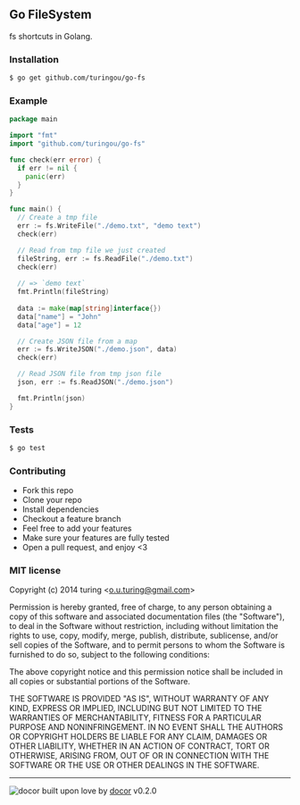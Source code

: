 ## Go FileSystem

fs shortcuts in Golang.

### Installation
```bash
$ go get github.com/turingou/go-fs
```

### Example
```go
package main

import "fmt"
import "github.com/turingou/go-fs"

func check(err error) {
  if err != nil {
    panic(err)
  }
}

func main() {
  // Create a tmp file
  err := fs.WriteFile("./demo.txt", "demo text")
  check(err)

  // Read from tmp file we just created
  fileString, err := fs.ReadFile("./demo.txt")
  check(err)
  
  // => `demo text`
  fmt.Println(fileString) 
  
  data := make(map[string]interface{})
  data["name"] = "John"
  data["age"] = 12

  // Create JSON file from a map
  err := fs.WriteJSON("./demo.json", data)
  check(err)

  // Read JSON file from tmp json file
  json, err := fs.ReadJSON("./demo.json")

  fmt.Println(json)
}
```

### Tests

```bash
$ go test
```

### Contributing
- Fork this repo
- Clone your repo
- Install dependencies
- Checkout a feature branch
- Feel free to add your features
- Make sure your features are fully tested
- Open a pull request, and enjoy <3

### MIT license
Copyright (c) 2014 turing &lt;o.u.turing@gmail.com&gt;

Permission is hereby granted, free of charge, to any person obtaining a copy
of this software and associated documentation files (the &quot;Software&quot;), to deal
in the Software without restriction, including without limitation the rights
to use, copy, modify, merge, publish, distribute, sublicense, and/or sell
copies of the Software, and to permit persons to whom the Software is
furnished to do so, subject to the following conditions:

The above copyright notice and this permission notice shall be included in
all copies or substantial portions of the Software.

THE SOFTWARE IS PROVIDED &quot;AS IS&quot;, WITHOUT WARRANTY OF ANY KIND, EXPRESS OR
IMPLIED, INCLUDING BUT NOT LIMITED TO THE WARRANTIES OF MERCHANTABILITY,
FITNESS FOR A PARTICULAR PURPOSE AND NONINFRINGEMENT. IN NO EVENT SHALL THE
AUTHORS OR COPYRIGHT HOLDERS BE LIABLE FOR ANY CLAIM, DAMAGES OR OTHER
LIABILITY, WHETHER IN AN ACTION OF CONTRACT, TORT OR OTHERWISE, ARISING FROM,
OUT OF OR IN CONNECTION WITH THE SOFTWARE OR THE USE OR OTHER DEALINGS IN
THE SOFTWARE.

---
![docor](https://raw.githubusercontent.com/turingou/docor/master/docor.png)
built upon love by [docor](https://github.com/turingou/docor.git) v0.2.0
